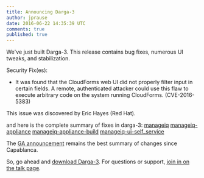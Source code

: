 ```yaml
---
title: Announcing Darga-3
author: jprause
date: 2016-06-22 14:35:39 UTC
comments: true
published: true
---
```


We've just built Darga-3. This release contains bug fixes, numerous UI tweaks, and stabilization.

Security Fix(es):

* It was found that the CloudForms web UI did not properly filter input in
certain fields. A remote, authenticated attacker could use this flaw to execute
arbitrary code on the system running CloudForms. (CVE-2016-5383)

This issue was discovered by Eric Hayes (Red Hat).


and here is the complete summary of fixes in darga-3:
[manageiq](https://github.com/ManageIQ/manageiq/issues?utf8=%E2%9C%93&q=is%3Aclosed%20label%3Adarga%2Fbackported%20)
[manageiq-appliance](https://github.com/ManageIQ/manageiq-appliance/issues?utf8=%E2%9C%93&q=is%3Aclosed%20label%3Adarga%2Fbackported)
[manageiq-appliance-build](https://github.com/ManageIQ/manageiq-appliance-build/issues?utf8=%E2%9C%93&q=is%3Aclosed%20label%3Adarga%2Fbackported)
[manageiq-ui-self_service](https://github.com/ManageIQ/manageiq-ui-self_service/issues?utf8=%E2%9C%93&q=is%3Aclosed%20label%3Adarga%2Fbackported)

The [GA announcement](http://manageiq.org/blog/2016/06/darga-ga-announcement/)
remains the best summary of changes since Capablanca.

So, go ahead and [download Darga-3](http://manageiq.org/download/).
For questions or support,
[join in on the talk page](http://talk.manageiq.org/).
